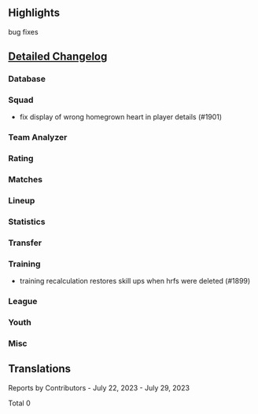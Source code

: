 

## Highlights

bug fixes 

## [Detailed Changelog](https://github.com/ho-dev/HattrickOrganizer/issues?q=milestone%3A8.0)

### Database

### Squad
* fix display of wrong homegrown heart in player details (#1901)

### Team Analyzer

### Rating

### Matches

### Lineup

### Statistics

### Transfer

### Training
* training recalculation restores skill ups when hrfs were deleted (#1899)

### League

### Youth

### Misc

## Translations

Reports by Contributors - July 22, 2023 - July 29, 2023

Total 0